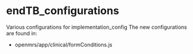 # endTB_configurations
Various configurations for implementation_config
The new configurations are found in:
* openmrs/app/clinical/formConditions.js
